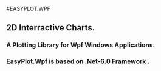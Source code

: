 #EASYPLOT.WPF
## 2D Interractive Charts.
### A Plotting Library for Wpf Windows Applications.
### EasyPlot.Wpf is based on .Net-6.0 Framework .
